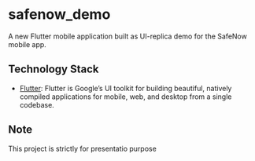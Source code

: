 # safenow_demo

A new Flutter mobile application built as UI-replica demo for the SafeNow mobile app.

## Technology Stack

- [Flutter](https://flutter.dev/): Flutter is Google’s UI toolkit for building beautiful, natively compiled applications for mobile, web, and desktop from a single codebase.

## Note
This project is strictly for presentatio purpose
